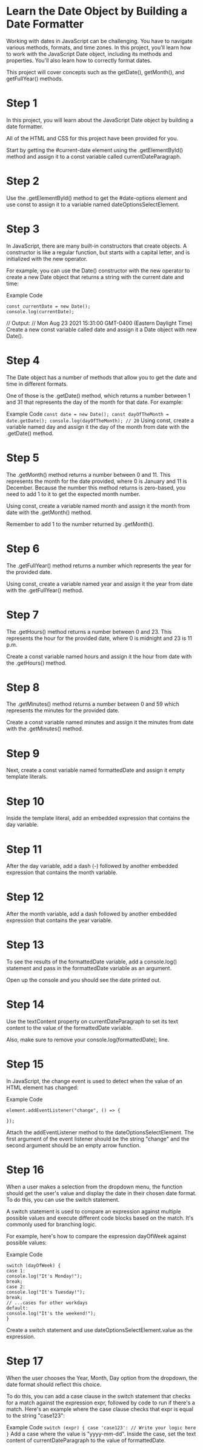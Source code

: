 # Learn the Date Object by Building a Date Formatter
Working with dates in JavaScript can be challenging. You have to navigate various methods, formats, and time zones. In this project, you'll learn how to work with the JavaScript Date object, including its methods and properties. You'll also learn how to correctly format dates.

This project will cover concepts such as the getDate(), getMonth(), and getFullYear() methods.

# Step 1
In this project, you will learn about the JavaScript Date object by building a date formatter.

All of the HTML and CSS for this project have been provided for you.

Start by getting the #current-date element using the .getElementById() method and assign it to a const variable called currentDateParagraph.

# Step 2
Use the .getElementById() method to get the #date-options element and use const to assign it to a variable named dateOptionsSelectElement.

# Step 3
In JavaScript, there are many built-in constructors that create objects. A constructor is like a regular function, but starts with a capital letter, and is initialized with the new operator.

For example, you can use the Date() constructor with the new operator to create a new Date object that returns a string with the current date and time:

Example Code
```
const currentDate = new Date();
console.log(currentDate);
```
// Output:
// Mon Aug 23 2021 15:31:00 GMT-0400 (Eastern Daylight Time)
Create a new const variable called date and assign it a Date object with new Date().

# Step 4
The Date object has a number of methods that allow you to get the date and time in different formats.

One of those is the .getDate() method, which returns a number between 1 and 31 that represents the day of the month for that date. For example:

Example Code
`const date = new Date();
const dayOfTheMonth = date.getDate();
console.log(dayOfTheMonth); // 20`
Using const, create a variable named day and assign it the day of the month from date with the .getDate() method.

# Step 5
The .getMonth() method returns a number between 0 and 11. This represents the month for the date provided, where 0 is January and 11 is December. Because the number this method returns is zero-based, you need to add 1 to it to get the expected month number.

Using const, create a variable named month and assign it the month from date with the .getMonth() method.

Remember to add 1 to the number returned by .getMonth().

# Step 6
The .getFullYear() method returns a number which represents the year for the provided date.

Using const, create a variable named year and assign it the year from date with the .getFullYear() method.

# Step 7
The .getHours() method returns a number between 0 and 23. This represents the hour for the provided date, where 0 is midnight and 23 is 11 p.m.

Create a const variable named hours and assign it the hour from date with the .getHours() method.

# Step 8
The .getMinutes() method returns a number between 0 and 59 which represents the minutes for the provided date.

Create a const variable named minutes and assign it the minutes from date with the .getMinutes() method.

# Step 9
Next, create a const variable named formattedDate and assign it empty template literals.

# Step 10
Inside the template literal, add an embedded expression that contains the day variable.

# Step 11
After the day variable, add a dash (-) followed by another embedded expression that contains the month variable.

# Step 12
After the month variable, add a dash followed by another embedded expression that contains the year variable.

# Step 13
To see the results of the formattedDate variable, add a console.log() statement and pass in the formattedDate variable as an argument.

Open up the console and you should see the date printed out.

# Step 14
Use the textContent property on currentDateParagraph to set its text content to the value of the formattedDate variable.

Also, make sure to remove your console.log(formattedDate); line.

# Step 15
In JavaScript, the change event is used to detect when the value of an HTML element has changed:

Example Code
```
element.addEventListener("change", () => {

});
```
Attach the addEventListener method to the dateOptionsSelectElement. The first argument of the event listener should be the string "change" and the second argument should be an empty arrow function.

# Step 16
When a user makes a selection from the dropdown menu, the function should get the user's value and display the date in their chosen date format. To do this, you can use the switch statement.

A switch statement is used to compare an expression against multiple possible values and execute different code blocks based on the match. It's commonly used for branching logic.

For example, here's how to compare the expression dayOfWeek against possible values:

Example Code
```
switch (dayOfWeek) {
case 1:
console.log("It's Monday!");
break;
case 2:
console.log("It's Tuesday!");
break;
// ...cases for other workdays
default:
console.log("It's the weekend!");
}
```
Create a switch statement and use dateOptionsSelectElement.value as the expression.

# Step 17
When the user chooses the Year, Month, Day option from the dropdown, the date format should reflect this choice.

To do this, you can add a case clause in the switch statement that checks for a match against the expression expr, followed by code to run if there's a match. Here's an example where the case clause checks that expr is equal to the string "case123":

Example Code
`switch (expr) {
case 'case123':
// Write your logic here
}`
Add a case where the value is "yyyy-mm-dd". Inside the case, set the text content of currentDateParagraph to the value of formattedDate.